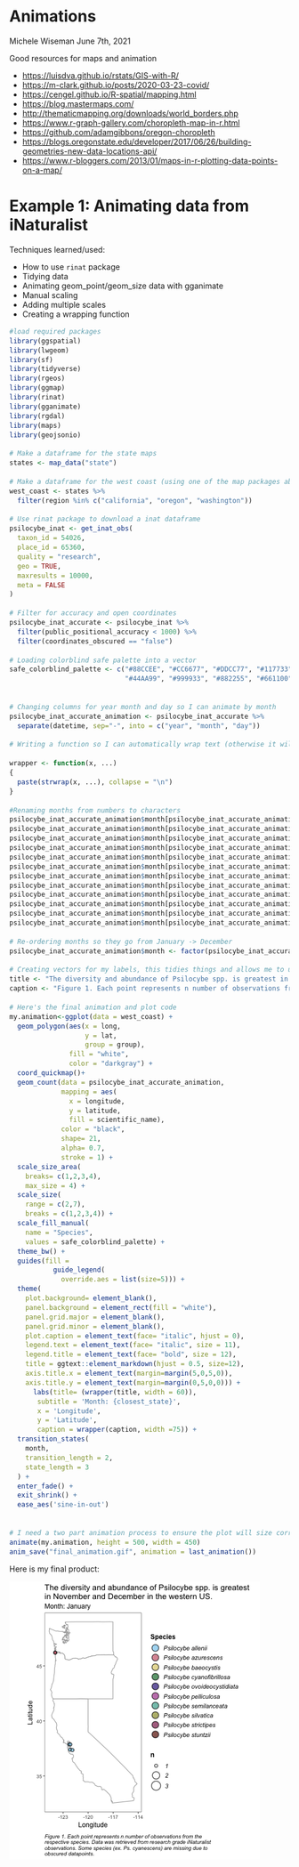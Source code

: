 Animations
================
Michele Wiseman
June 7th, 2021

Good resources for maps and animation
* https://luisdva.github.io/rstats/GIS-with-R/
* https://m-clark.github.io/posts/2020-03-23-covid/
* https://cengel.github.io/R-spatial/mapping.html
* https://blog.mastermaps.com/
* http://thematicmapping.org/downloads/world_borders.php
* https://www.r-graph-gallery.com/choropleth-map-in-r.html
* https://github.com/adamgibbons/oregon-choropleth
* https://blogs.oregonstate.edu/developer/2017/06/26/building-geometries-new-data-locations-api/
* https://www.r-bloggers.com/2013/01/maps-in-r-plotting-data-points-on-a-map/


# Example 1: Animating data from iNaturalist

Techniques learned/used:
* How to use ```rinat``` package
* Tidying data
* Animating geom_point/geom_size data with gganimate
* Manual scaling
* Adding multiple scales
* Creating a wrapping function

``` r
#load required packages 
library(ggspatial) 
library(lwgeom)
library(sf)
library(tidyverse)
library(rgeos)
library(ggmap)
library(rinat)
library(gganimate)
library(rgdal)
library(maps)
library(geojsonio)

# Make a dataframe for the state maps
states <- map_data("state")

# Make a dataframe for the west coast (using one of the map packages above)
west_coast <- states %>%
  filter(region %in% c("california", "oregon", "washington"))

# Use rinat package to download a inat dataframe
psilocybe_inat <- get_inat_obs(
  taxon_id = 54026,
  place_id = 65360,
  quality = "research",
  geo = TRUE,
  maxresults = 10000,
  meta = FALSE
)

# Filter for accuracy and open coordinates
psilocybe_inat_accurate <- psilocybe_inat %>% 
  filter(public_positional_accuracy < 1000) %>% 
  filter(coordinates_obscured == "false")

# Loading colorblind safe palette into a vector
safe_colorblind_palette <- c("#88CCEE", "#CC6677", "#DDCC77", "#117733", "#332288", "#AA4499", 
                             "#44AA99", "#999933", "#882255", "#661100", "#6699CC", "#888888")


# Changing columns for year month and day so I can animate by month
psilocybe_inat_accurate_animation <- psilocybe_inat_accurate %>%
  separate(datetime, sep="-", into = c("year", "month", "day"))

# Writing a function so I can automatically wrap text (otherwise it will get cut off)

wrapper <- function(x, ...) 
{
  paste(strwrap(x, ...), collapse = "\n")
}

#Renaming months from numbers to characters
psilocybe_inat_accurate_animation$month[psilocybe_inat_accurate_animation$month=="01"] <- "January"
psilocybe_inat_accurate_animation$month[psilocybe_inat_accurate_animation$month=="02"] <- "February"
psilocybe_inat_accurate_animation$month[psilocybe_inat_accurate_animation$month=="03"] <- "March"
psilocybe_inat_accurate_animation$month[psilocybe_inat_accurate_animation$month=="04"] <- "April"
psilocybe_inat_accurate_animation$month[psilocybe_inat_accurate_animation$month=="05"] <- "May"
psilocybe_inat_accurate_animation$month[psilocybe_inat_accurate_animation$month=="06"] <- "June"
psilocybe_inat_accurate_animation$month[psilocybe_inat_accurate_animation$month=="07"] <- "July"
psilocybe_inat_accurate_animation$month[psilocybe_inat_accurate_animation$month=="08"] <- "August"
psilocybe_inat_accurate_animation$month[psilocybe_inat_accurate_animation$month=="09"] <- "September"
psilocybe_inat_accurate_animation$month[psilocybe_inat_accurate_animation$month=="10"] <- "October"
psilocybe_inat_accurate_animation$month[psilocybe_inat_accurate_animation$month=="11"] <- "November"
psilocybe_inat_accurate_animation$month[psilocybe_inat_accurate_animation$month=="12"] <- "December"

# Re-ordering months so they go from January -> December
psilocybe_inat_accurate_animation$month <- factor(psilocybe_inat_accurate_animation$month, levels = month.name)

# Creating vectors for my labels, this tidies things and allows me to use my wrapper function. 
title <- "The diversity and abundance of Psilocybe spp. is greatest in November and December in the western US."
caption <- "Figure 1. Each point represents n number of observations from the respective species. Data was retrieved from research grade iNaturalist observations. Some species (ex. Ps. cyanescens) are missing due to obscured datapoints."

# Here's the final animation and plot code
my.animation<-ggplot(data = west_coast) + 
  geom_polygon(aes(x = long,
                   y = lat,
                   group = group),
               fill = "white",
               color = "darkgray") + 
  coord_quickmap()+
  geom_count(data = psilocybe_inat_accurate_animation, 
             mapping = aes(
               x = longitude,
               y = latitude,
               fill = scientific_name), 
             color = "black",
             shape= 21,
             alpha= 0.7,
             stroke = 1) +
  scale_size_area(
    breaks= c(1,2,3,4),
    max_size = 4) +
  scale_size(
    range = c(2,7), 
    breaks = c(1,2,3,4)) +
  scale_fill_manual(
    name = "Species",
    values = safe_colorblind_palette) +
  theme_bw() +
  guides(fill = 
           guide_legend(
             override.aes = list(size=5))) +
  theme(
    plot.background= element_blank(),
    panel.background = element_rect(fill = "white"),
    panel.grid.major = element_blank(),
    panel.grid.minor = element_blank(),
    plot.caption = element_text(face= "italic", hjust = 0),
    legend.text = element_text(face= "italic", size = 11),
    legend.title = element_text(face= "bold", size = 12),
    title = ggtext::element_markdown(hjust = 0.5, size=12),
    axis.title.x = element_text(margin=margin(5,0,5,0)),
    axis.title.y = element_text(margin=margin(0,5,0,0))) +
      labs(title= (wrapper(title, width = 60)),
       subtitle = 'Month: {closest_state}',
       x = 'Longitude',
       y = 'Latitude',
       caption = wrapper(caption, width =75)) +
  transition_states(
    month,
    transition_length = 2,
    state_length = 3
  ) +
  enter_fade() + 
  exit_shrink() +
  ease_aes('sine-in-out')


# I need a two part animation process to ensure the plot will size correctly.
animate(my.animation, height = 500, width = 450)
anim_save("final_animation.gif", animation = last_animation())
```

Here is my final product:

![](https://raw.githubusercontent.com/mswiseman/R-examples/main/_plots/final_animation.gif)

  
